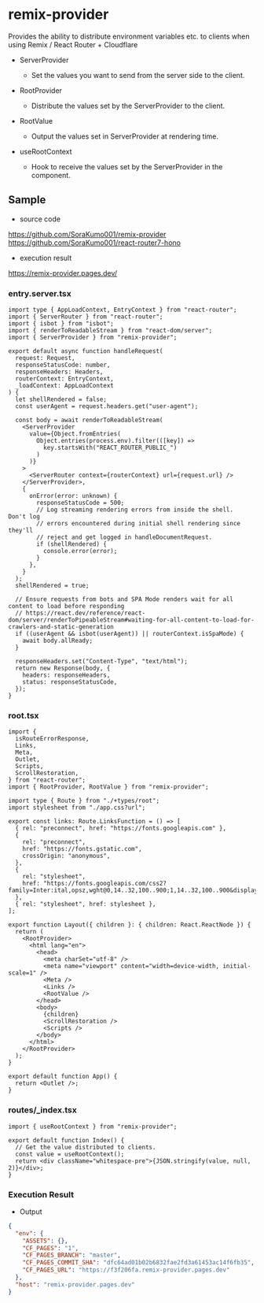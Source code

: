 # remix-provider

Provides the ability to distribute environment variables etc. to clients when using Remix / React Router + Cloudflare

- ServerProvider

  - Set the values you want to send from the server side to the client.

- RootProvider
  - Distribute the values set by the ServerProvider to the client.
- RootValue
  - Output the values set in ServerProvider at rendering time.
- useRootContext
  - Hook to receive the values set by the ServerProvider in the component.

## Sample

- source code

https://github.com/SoraKumo001/remix-provider  
https://github.com/SoraKumo001/react-router7-hono

- execution result

https://remix-provider.pages.dev/

### entry.server.tsx

```tsx
import type { AppLoadContext, EntryContext } from "react-router";
import { ServerRouter } from "react-router";
import { isbot } from "isbot";
import { renderToReadableStream } from "react-dom/server";
import { ServerProvider } from "remix-provider";

export default async function handleRequest(
  request: Request,
  responseStatusCode: number,
  responseHeaders: Headers,
  routerContext: EntryContext,
  _loadContext: AppLoadContext
) {
  let shellRendered = false;
  const userAgent = request.headers.get("user-agent");

  const body = await renderToReadableStream(
    <ServerProvider
      value={Object.fromEntries(
        Object.entries(process.env).filter(([key]) =>
          key.startsWith("REACT_ROUTER_PUBLIC_")
        )
      )}
    >
      <ServerRouter context={routerContext} url={request.url} />
    </ServerProvider>,
    {
      onError(error: unknown) {
        responseStatusCode = 500;
        // Log streaming rendering errors from inside the shell.  Don't log
        // errors encountered during initial shell rendering since they'll
        // reject and get logged in handleDocumentRequest.
        if (shellRendered) {
          console.error(error);
        }
      },
    }
  );
  shellRendered = true;

  // Ensure requests from bots and SPA Mode renders wait for all content to load before responding
  // https://react.dev/reference/react-dom/server/renderToPipeableStream#waiting-for-all-content-to-load-for-crawlers-and-static-generation
  if ((userAgent && isbot(userAgent)) || routerContext.isSpaMode) {
    await body.allReady;
  }

  responseHeaders.set("Content-Type", "text/html");
  return new Response(body, {
    headers: responseHeaders,
    status: responseStatusCode,
  });
}
```

### root.tsx

```tsx
import {
  isRouteErrorResponse,
  Links,
  Meta,
  Outlet,
  Scripts,
  ScrollRestoration,
} from "react-router";
import { RootProvider, RootValue } from "remix-provider";

import type { Route } from "./+types/root";
import stylesheet from "./app.css?url";

export const links: Route.LinksFunction = () => [
  { rel: "preconnect", href: "https://fonts.googleapis.com" },
  {
    rel: "preconnect",
    href: "https://fonts.gstatic.com",
    crossOrigin: "anonymous",
  },
  {
    rel: "stylesheet",
    href: "https://fonts.googleapis.com/css2?family=Inter:ital,opsz,wght@0,14..32,100..900;1,14..32,100..900&display=swap",
  },
  { rel: "stylesheet", href: stylesheet },
];

export function Layout({ children }: { children: React.ReactNode }) {
  return (
    <RootProvider>
      <html lang="en">
        <head>
          <meta charSet="utf-8" />
          <meta name="viewport" content="width=device-width, initial-scale=1" />
          <Meta />
          <Links />
          <RootValue />
        </head>
        <body>
          {children}
          <ScrollRestoration />
          <Scripts />
        </body>
      </html>
    </RootProvider>
  );
}

export default function App() {
  return <Outlet />;
}
```

### routes/\_index.tsx

```tsx
import { useRootContext } from "remix-provider";

export default function Index() {
  // Get the value distributed to clients.
  const value = useRootContext();
  return <div className="whitespace-pre">{JSON.stringify(value, null, 2)}</div>;
}
```

### Execution Result

- Output

```json
{
  "env": {
    "ASSETS": {},
    "CF_PAGES": "1",
    "CF_PAGES_BRANCH": "master",
    "CF_PAGES_COMMIT_SHA": "dfc64ad01b02b6832fae2fd3a61453ac14f6fb35",
    "CF_PAGES_URL": "https://f3f206fa.remix-provider.pages.dev"
  },
  "host": "remix-provider.pages.dev"
}
```
